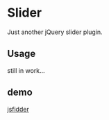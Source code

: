 # Slider
Just another jQuery slider plugin.

## Usage
still in work...

## demo
[jsfidder](https://jsfiddle.net/p8L1oynh/2/)
